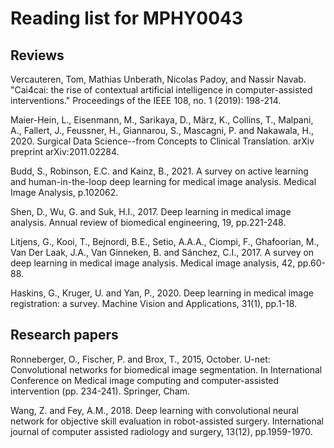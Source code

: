 # Reading list for MPHY0043


## Reviews
Vercauteren, Tom, Mathias Unberath, Nicolas Padoy, and Nassir Navab. "Cai4cai: the rise of contextual artificial intelligence in computer-assisted interventions." Proceedings of the IEEE 108, no. 1 (2019): 198-214.  

Maier-Hein, L., Eisenmann, M., Sarikaya, D., März, K., Collins, T., Malpani, A., Fallert, J., Feussner, H., Giannarou, S., Mascagni, P. and Nakawala, H., 2020. Surgical Data Science--from Concepts to Clinical Translation. arXiv preprint arXiv:2011.02284.  

Budd, S., Robinson, E.C. and Kainz, B., 2021. A survey on active learning and human-in-the-loop deep learning for medical image analysis. Medical Image Analysis, p.102062.  

Shen, D., Wu, G. and Suk, H.I., 2017. Deep learning in medical image analysis. Annual review of biomedical engineering, 19, pp.221-248.

Litjens, G., Kooi, T., Bejnordi, B.E., Setio, A.A.A., Ciompi, F., Ghafoorian, M., Van Der Laak, J.A., Van Ginneken, B. and Sánchez, C.I., 2017. A survey on deep learning in medical image analysis. Medical image analysis, 42, pp.60-88.  

Haskins, G., Kruger, U. and Yan, P., 2020. Deep learning in medical image registration: a survey. Machine Vision and Applications, 31(1), pp.1-18.

## Research papers
Ronneberger, O., Fischer, P. and Brox, T., 2015, October. U-net: Convolutional networks for biomedical image segmentation. In International Conference on Medical image computing and computer-assisted intervention (pp. 234-241). Springer, Cham.  

Wang, Z. and Fey, A.M., 2018. Deep learning with convolutional neural network for objective skill evaluation in robot-assisted surgery. International journal of computer assisted radiology and surgery, 13(12), pp.1959-1970.  

